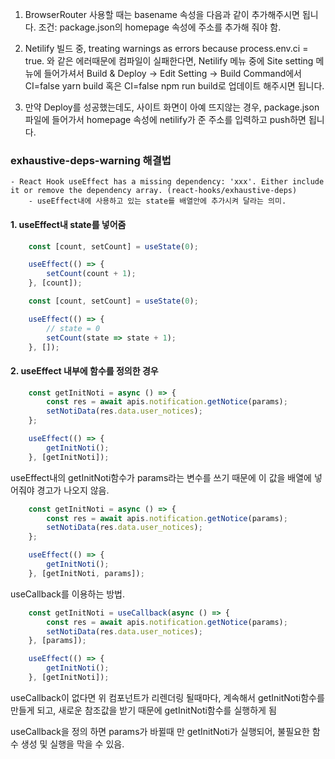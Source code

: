 1. BrowserRouter 사용할 때는
basename 속성을 다음과 같이 추가해주시면 됩니다.
조건: package.json의 homepage 속성에 주소를 추가해 줘야 함.

2. Netilify 빌드 중, treating warnings as errors because process.env.ci = true.
와 같은 에러때문에 컴파일이 실패한다면,
Netilify 메뉴 중에 Site setting 메뉴에 들어가셔서
Build & Deploy -> Edit Setting -> Build Command에서
CI=false yarn build 혹은 CI=false npm run build로 업데이트 해주시면 됩니다.

3. 만약 Deploy를 성공했는데도, 사이트 화면이 아예 뜨지않는 경우,
package.json 파일에 들어가서 homepage 속성에
netilify가 준 주소를 입력하고 push하면 됩니다.

### exhaustive-deps-warning 해결법
    - React Hook useEffect has a missing dependency: 'xxx'. Either include it or remove the dependency array. (react-hooks/exhaustive-deps)
        - useEffect내에 사용하고 있는 state를 배열안에 추가시켜 달라는 의미.
#### 1. useEffect내 state를 넣어줌
```javascript
    const [count, setCount] = useState(0);

    useEffect(() => {
        setCount(count + 1);
    }, [count]);

    const [count, setCount] = useState(0);

    useEffect(() => {
        // state = 0
        setCount(state => state + 1);
    }, []);
```
#### 2. useEffect 내부에 함수를 정의한 경우
```javascript
    const getInitNoti = async () => {
        const res = await apis.notification.getNotice(params);
        setNotiData(res.data.user_notices);
    };

    useEffect(() => {
        getInitNoti();
    }, [getInitNoti]);
```
useEffect내의 getInitNoti함수가 params라는 변수를 쓰기 때문에 이 값을 배열에 넣어줘야 경고가 나오지 않음.
```javascript
    const getInitNoti = async () => {
        const res = await apis.notification.getNotice(params);
        setNotiData(res.data.user_notices);
    };

    useEffect(() => {
        getInitNoti();
    }, [getInitNoti, params]);
```
useCallback를 이용하는 방법.
```javascript
    const getInitNoti = useCallback(async () => {
        const res = await apis.notification.getNotice(params);
        setNotiData(res.data.user_notices);
    }, [params]);

    useEffect(() => {
        getInitNoti();
    }, [getInitNoti]);
```
useCallback이 없다면 위 컴포넌트가 리렌더링 될때마다, 계속해서 getInitNoti함수를 만들게 되고, 새로운 참조값을 받기 때문에 getInitNoti함수를 실행하게 됨

useCallback을 정의 하면 params가 바뀔때 만 getInitNoti가 실행되어, 불필요한 함수 생성 및 실행을 막을 수 있음.